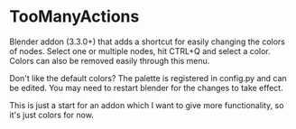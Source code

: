 # TooManyActions

Blender addon (3.3.0+) that adds a shortcut for easily changing the colors of nodes.
Select one or multiple nodes, hit CTRL+Q and select a color. 
Colors can also be removed easily through this menu.

Don't like the default colors? The palette is registered in config.py and can be edited. You may need to restart blender for the changes to take effect.

This is just a start for an addon which I want to give more functionality, so it's just colors for now. 